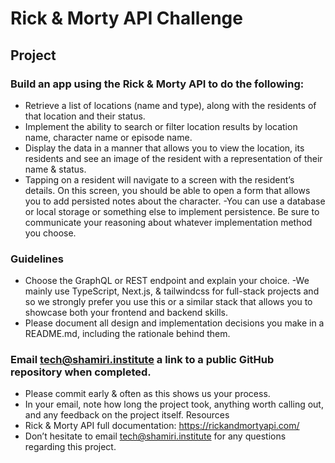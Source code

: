 # Rick & Morty API Challenge
## Project
### Build an app using the Rick & Morty API to do the following:
- Retrieve a list of locations (name and type), along with the residents of that location and their status.
- Implement the ability to search or filter location results by location name, character name or episode name.
- Display the data in a manner that allows you to view the location, its residents and see an image of the resident with a representation of their name & status.
- Tapping on a resident will navigate to a screen with the resident’s details. On this screen, you should be able to open a form that allows you to add persisted notes about the character.
-You can use a database or local storage or something else to implement persistence. Be sure to communicate your reasoning about whatever implementation method you choose.
### Guidelines
- Choose the GraphQL or REST endpoint and explain your choice.
-We mainly use TypeScript, Next.js, & tailwindcss for full-stack projects and so we strongly prefer you use this or a similar stack that allows you to showcase both your frontend and backend skills.
- Please document all design and implementation decisions you make in a README.md, including the rationale behind them.
### Email tech@shamiri.institute a link to a public GitHub repository when completed.
- Please commit early & often as this shows us your process.
- In your email, note how long the project took, anything worth calling out, and any feedback on the project itself.
Resources
- Rick & Morty API full documentation: https://rickandmortyapi.com/
- Don’t hesitate to email tech@shamiri.institute for any questions regarding this project.